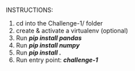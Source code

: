INSTRUCTIONS:
1. cd into the Challenge-1/ folder
2. create & activate a virtualenv (optional)
3. Run ***pip install pandas***
4. Run ***pip install numpy***
5. Run ***pip install .***
6. Run entry point: ***challenge-1***
